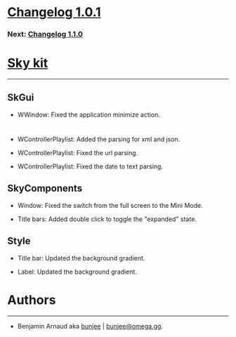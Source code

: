 # [Changelog 1.0.1](http://omega.gg/Sky/changes/1.0.1.html)

### Next: [Changelog 1.1.0](1.1.0.html)

# [Sky kit](http://omega.gg/Sky)
---

## SkGui

- WWindow: Fixed the application minimize action.

#

- WControllerPlaylist: Added the parsing for xml and json.

- WControllerPlaylist: Fixed the url parsing.

- WControllerPlaylist: Fixed the date to text parsing.


## SkyComponents

- Window: Fixed the switch from the full screen to the Mini Mode.

- Title bars: Added double click to toggle the "expanded" state.


## Style

- Title bar: Updated the background gradient.

- Label: Updated the background gradient.


# Authors
---

- Benjamin Arnaud aka [bunjee](http://bunjee.me) | <bunjee@omega.gg>.
